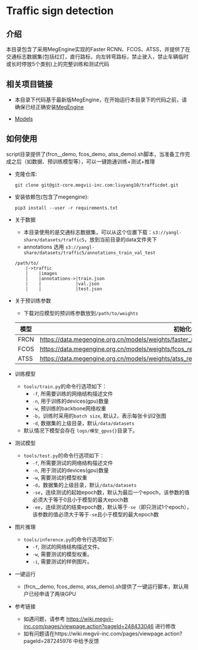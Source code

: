 # Traffic sign detection 

## 介绍

本目录包含了采用MegEngine实现的Faster RCNN、FCOS、ATSS，并提供了在交通标志数据集(包括红灯，直行路标，向左转弯路标，禁止驶入，禁止车辆临时或长时停放5个类别)上的完整训练和测试代码

## 相关项目链接

- 本目录下代码基于最新版MegEngine，在开始运行本目录下的代码之前，请确保已经正确安装[MegEngine](https://github.com/MegEngine/MegEngine)

- [Models](https://github.com/MegEngine/Models/tree/master/official/vision/detection)

## 如何使用

script目录提供了(frcn__demo, fcos_demo, atss_demo).sh脚本，当准备工作完成之后（如数据、预训练模型等），可以一键跑通训练+测试+推理

- 克隆仓库:

  `git clone git@git-core.megvii-inc.com:liuyang10/trafficdet.git`

- 安装依赖包(包含了megengine):

  `pip3 install --user -r requirements.txt`

- 关于数据
  - 本目录使用的是交通标志数据集，可以从这个位置下载：`s3://yangl-share/datasets/traffic5`，放到当前目录的data文件夹下
  - annotations 选用 `s3://yangl-share/datasets/traffic5/annotations_train_val_test`
  ```
  /path/to/
      |->traffic
      |    |images
      |    |annotations->|train.json
      |    |             |val.json
      |    |             |test.json
  ```
- 关于预训练参数

  - 下载对应模型的预训练参数放到`/path/to/weights`
  
  | 模型                                 | 初始化参数                            |
  | ---                                 | ---                                 |
  | FRCN     | https://data.megengine.org.cn/models/weights/faster_rcnn_res50_coco_3x_800size_40dot1_8682ff1a.pkl |
  | FCOS     | https://data.megengine.org.cn/models/weights/fcos_res50_coco_3x_800size_42dot2_b16f9c8b.pkl |
  | ATSS     | https://data.megengine.org.cn/models/weights/atss_res50_coco_3x_800size_42dot6_9a92ed8c.pkl |

- 训练模型
  - `tools/train.py`的命令行选项如下：
    - `-f`, 所需要训练的网络结构描述文件
    - `-n`, 用于训练的devices(gpu)数量
    - `-w`, 预训练的backbone网络权重
    - `-b`，训练时采用的`batch size`, 默认2，表示每张卡训2张图
    - `-d`, 数据集的上级目录，默认`/data/datasets`
  - 默认情况下模型会存在 `logs/模型_gpus{}`目录下。

- 测试模型
  - `tools/test.py`的命令行选项如下：
    - `-f`, 所需要测试的网络结构描述文件
    - `-n`, 用于测试的devices(gpu)数量
    - `-w`, 需要测试的模型权重
    - `-d`，数据集的上级目录，默认`/data/datasets`
    - `-se`，连续测试的起始epoch数，默认为最后一个epoch，该参数的值必须大于等于0且小于模型的最大epoch数
    - `-ee`，连续测试的结束epoch数，默认等于`-se`（即只测试1个epoch），该参数的值必须大于等于`-se`且小于模型的最大epoch数

- 图片推理
  - `tools/inference.py`的命令行选项如下:
    - `-f`, 测试的网络结构描述文件。
    - `-w`, 需要测试的模型权重。
    - `-i`, 需要测试的样例图片。

- 一键运行
  - (frcn__demo, fcos_demo, atss_demo).sh提供了一键运行脚本，默认用户已经申请了两块GPU
  
- 参考链接
  - 如遇问题，请参考 https://wiki.megvii-inc.com/pages/viewpage.action?pageId=248433046 进行修改
  - 如有问题请在https://wiki.megvii-inc.com/pages/viewpage.action?pageId=287245976 中给予反馈
